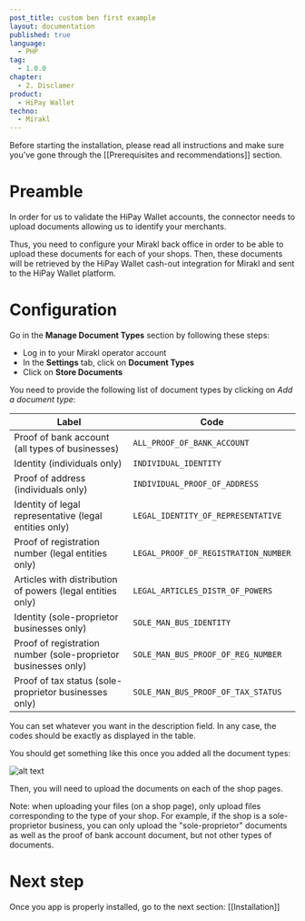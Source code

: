 ```yaml
---
post_title: custom ben first example
layout: documentation
published: true
language:
  - PHP
tag:
  - 1.0.0
chapter:
  - 2. Disclamer
product:
  - HiPay Wallet
techno:
  - Mirakl
---
```


Before starting the installation, please read all instructions and make sure you've gone through the [[Prerequisites and recommendations]] section.
 
# Preamble

In order for us to validate the HiPay Wallet accounts, the connector needs to upload documents allowing us to identify your merchants.

Thus, you need to configure your Mirakl back office in order to be able to upload these documents for each of your shops. Then, these documents will be retrieved by the HiPay Wallet cash-out integration for Mirakl and sent to the HiPay Wallet platform.

# Configuration

Go in the **Manage Document Types** section by following these steps:

- Log in to your Mirakl operator account
- In the **Settings** tab, click on **Document Types**
- Click on **Store Documents**

You need to provide the following list of document types by clicking on *Add a document type*:

| Label | Code | 
|-------|------|
| Proof of bank account (all types of businesses) | `ALL_PROOF_OF_BANK_ACCOUNT` |
| Identity (individuals only) | `INDIVIDUAL_IDENTITY` |
| Proof of address (individuals only) | `INDIVIDUAL_PROOF_OF_ADDRESS` |
| Identity of legal representative (legal entities only) | `LEGAL_IDENTITY_OF_REPRESENTATIVE` | 
| Proof of registration number (legal entities only) | `LEGAL_PROOF_OF_REGISTRATION_NUMBER` | 
| Articles with distribution of powers (legal entities only) | `LEGAL_ARTICLES_DISTR_OF_POWERS` |  
| Identity (sole-proprietor businesses only) | `SOLE_MAN_BUS_IDENTITY` |  
| Proof of registration number (sole-proprietor businesses only) | `SOLE_MAN_BUS_PROOF_OF_REG_NUMBER` |  
| Proof of tax status (sole-proprietor businesses only) | `SOLE_MAN_BUS_PROOF_OF_TAX_STATUS` |  

You can set whatever you want in the description field. In any case, the codes should be exactly as displayed in the table.

You should get something like this once you added all the document types:

![alt text](images/mirakl_document_types.png "Mirakl Document Types")

Then, you will need to upload the documents on each of the shop pages.

Note: when uploading your files (on a shop page), only upload files corresponding to the type of your shop. For example, if the shop is a sole-proprietor business, you can only upload the "sole-proprietor" documents as well as the proof of bank account document, but not other types of documents.

# Next step
Once you app is properly installed, go to the next section: [[Installation]]
